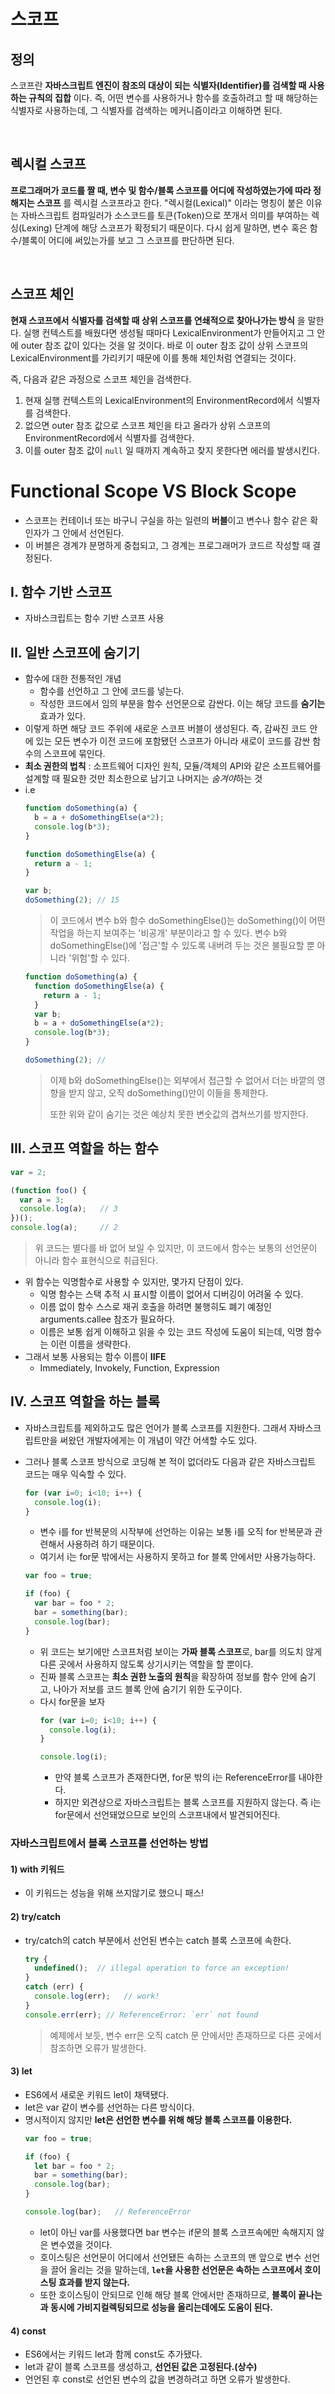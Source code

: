 # 스코프

## 정의

스코프란 **자바스크립트 엔진이 참조의 대상이 되는 식별자(Identifier)를 검색할 때 사용하는 규칙의 집합** 이다. 즉, 어떤 변수를 사용하거나 함수를 호출하려고 할 때 해당하는 식별자로 사용하는데, 그 식별자를 검색하는 메커니즘이라고 이해하면 된다.

<br>

## 렉시컬 스코프

**프로그래머가 코드를 짤 때, 변수 및 함수/블록 스코프를 어디에 작성하였는가에 따라 정해지는 스코프** 를 렉시컬 스코프라고 한다. "렉시컬(Lexical)" 이라는 명칭이 붙은 이유는 자바스크립트 컴파일러가 소스코드를 토큰(Token)으로 쪼개서 의미를 부여하는 렉싱(Lexing) 단계에 해당 스코프가 확정되기 때문이다. 다시 쉽게 말하면, 변수 혹은 함수/블록이 어디에 써있는가를 보고 그 스코프를 판단하면 된다.

<br>

## 스코프 체인

**현재 스코프에서 식별자를 검색할 때 상위 스코프를 연쇄적으로 찾아나가는 방식** 을 말한다. 실행 컨텍스트를 배웠다면 생성될 때마다 LexicalEnvironment가 만들어지고 그 안에 outer 참조 값이 있다는 것을 알 것이다. 바로 이 outer 참조 값이 상위 스코프의 LexicalEnvironment를 가리키기 때문에 이를 통해 체인처럼 연결되는 것이다.

즉, 다음과 같은 과정으로 스코프 체인을 검색한다.

1. 현재 실행 컨텍스트의 LexicalEnvironment의 EnvironmentRecord에서 식별자를 검색한다.
2. 없으면 outer 참조 값으로 스코프 체인을 타고 올라가 상위 스코프의 EnvironmentRecord에서 식별자를 검색한다.
3. 이를 outer 참조 값이 `null` 일 때까지 계속하고 찾지 못한다면 에러를 발생시킨다.


# Functional Scope VS Block Scope

- 스코프는 컨테이너 또는 바구니 구실을 하는 일련의 **버블**이고 변수나 함수 같은 확인자가 그 안에서 선언된다.
- 이 버블은 경계갸 분명하게 중첩되고, 그 경계는 프로그래머가 코드르 작성할 때 결정된다.

## I. 함수 기반 스코프

- 자바스크립트는 함수 기반 스코프 사용

## II. 일반 스코프에 숨기기

- 함수에 대한 전통적인 개념
  - 함수를 선언하고 그 안에 코드를 넣는다.
  - 작성한 코드에서 임의 부분을 함수 선언문으로 감싼다. 이는 해당 코드를 **숨기는** 효과가 있다.
- 이렇게 하면 해당 코드 주위에 새로운 스코프 버블이 생성된다. 즉, 감싸진 코드 안에 있는 모든 변수가 이전 코드에 포함됐던 스코프가 아니라 새로이 코드를 감싼 함수의 스코프에 묶인다.
- **최소 권한의 법칙** : 소프트웨어 디자인 원칙, 모듈/객체의 API와 같은 소프트웨어를 설계할 때 필요한 것만 최소한으로 남기고 나머지는 *숨겨야*하는 것
- i.e
  ```javascript
  function doSomething(a) {
    b = a + doSomethingElse(a*2);
    console.log(b*3);
  }

  function doSomethingElse(a) {
    return a - 1;
  }

  var b;
  doSomething(2); // 15
  ```
  > 이 코드에서 변수 b와 함수 doSomethingElse()는 doSomething()이 어떤 작업을 하는지 보여주는 '비공개' 부분이라고 할 수 있다. 변수 b와 doSomethingElse()에 '접근'할 수 있도록 내버려 두는 것은 불필요할 뿐 아니라 '위험'할 수 있다.
  ```javascript
  function doSomething(a) {
    function doSomethingElse(a) {
      return a - 1;
    }
    var b;
    b = a + doSomethingElse(a*2);
    console.log(b*3);
  }

  doSomething(2); //
  ```
  > 이제 b와 doSomethingElse()는 외부에서 접근할 수 없어서 더는 바깥의 영향을 받지 않고, 오직 doSomething()만이 이들을 통제한다.
  > 
  > 또한 위와 같이 숨기는 것은 예상치 못한 변숫값의 겹쳐쓰기를 방지한다.

## III. 스코프 역할을 하는 함수
```javascript
var = 2;

(function foo() {
  var a = 3;
  console.log(a);   // 3
})();
console.log(a);     // 2
```
> 위 코드는 별다를 바 없어 보일 수 있지만, 이 코드에서 함수는 보통의 선언문이 아니라 함수 표현식으로 취급된다.
- 위 함수는 익명함수로 사용할 수 있지만, 몇가지 단점이 있다.
  - 익명 함수는 스택 추적 시 표시할 이름이 없어서 디버깅이 어려울 수 있다.
  - 이름 없이 함수 스스로 재귀 호출을 하려면 불행히도 폐기 예정인 arguments.callee 참조가 필요하다.
  - 이름은 보통 쉽게 이해하고 읽을 수 있는 코드 작성에 도움이 되는데, 익명 함수는 이런 이름을 생략한다.
- 그래서 보통 사용되는 함수 이름이 **IIFE**
  - Immediately, Invokely, Function, Expression

## IV. 스코프 역할을 하는 블록
- 자바스크립트를 제외하고도 많은 언어가 블록 스코프를 지원한다. 그래서 자바스크립트만을 써왔던 개발자에게는 이 개념이 약간 어색할 수도 있다.
- 그러나 블록 스코프 방식으로 코딩해 본 적이 없더라도 다음과 같은 자바스크립트 코드는 매우 익숙할 수 있다.
  ```javascript
  for (var i=0; i<10; i++) {
    console.log(i);
  }
  ```
  - 변수 i를 for 반복문의 시작부에 선언하는 이유는 보통 i를 오직 for 반복문과 관련해서 사용하려 하기 때문이다.
  - 여기서 i는 for문 밖에서는 사용하지 못하고 for 블록 안에서만 사용가능하다.

  ```javascript
  var foo = true;

  if (foo) {
    var bar = foo * 2;
    bar = something(bar);
    console.log(bar);
  }
  ```
  - 위 코드는 보기에만 스코프처럼 보이는 **가짜 블록 스코프**로, bar를 의도치 않게 다른 곳에서 사용하지 않도록 상기시키는 역할을 할 뿐이다.
  - 진짜 블록 스코프는 **최소 권한 노출의 원칙**을 확장하여 정보를 함수 안에 숨기고, 나아가 저보를 코드 블록 안에 숨기기 위한 도구이다.
  - 다시 for문을 보자
    ```javascript
    for (var i=0; i<10; i++) {
      console.log(i);
    }

    console.log(i);
    ```
    - 만약 블록 스코프가 존재한다면, for문 밖의 i는 ReferenceError를 내야한다.
    - 하지만 외견상으로 자바스크립트는 블록 스코프를 지원하지 않는다. 즉 i는 for문에서 선언돼었으므로 보인의 스코프내에서 발견되어진다.

### 자바스크립트에서 블록 스코프를 선언하는 방법

#### 1) with 키워드
- 이 키워드는 성능을 위해 쓰지않기로 했으니 패스!

#### 2) try/catch
- try/catch의 catch 부분에서 선언된 변수는 catch 블록 스코프에 속한다.
  ```javascript
  try {
    undefined();  // illegal operation to force an exception!
  }
  catch (err) {
    console.log(err);   // work!
  }
  console.err(err); // ReferenceError: `err` not found
  ```
  > 예제에서 보듯, 변수 err은 오직 catch 문 안에서만 존재하므로 다른 곳에서 참조하면 오류가 발생한다.
  
#### 3) let
- ES6에서 새로운 키워드 let이 채택됐다.
- let은 var 같이 변수를 선언하는 다른 방식이다.
- 명시적이지 않지만 **let은 선언한 변수를 위해 해당 블록 스코프를 이용한다.**
  ```javascript
  var foo = true;

  if (foo) {
    let bar = foo * 2;
    bar = something(bar);
    console.log(bar);
  }

  console.log(bar);   // ReferenceError
  ```
  - let이 아닌 var를 사용했다면 bar 변수는 if문의 블록 스코프속에만 속해지지 않은 변수였을 것이다.
  - 호이스팅은 선언문이 어디에서 선언됐든 속하는 스코프의 맨 앞으로 변수 선언을 끌어 올리는 것을 말하는데, **`let`을 사용한 선언문은 속하는 스코프에서 호이스팅 효과를 받지 않는다.**
  - 또한 호이스팅이 안되므로 인해 해당 블록 안에서만 존재하므로, **블록이 끝나는과 동시에 가비지컬렉팅되므로 성능을 올리는데에도 도움이 된다.**

#### 4) const
- ES6에서는 키워드 let과 함께 const도 추가됐다.
- let과 같이 블록 스코프를 생성하고, **선언된 값은 고정된다.(상수)**
- 언언된 후 const로 선언된 변수의 값을 변경하려고 하면 오류가 발생한다.
